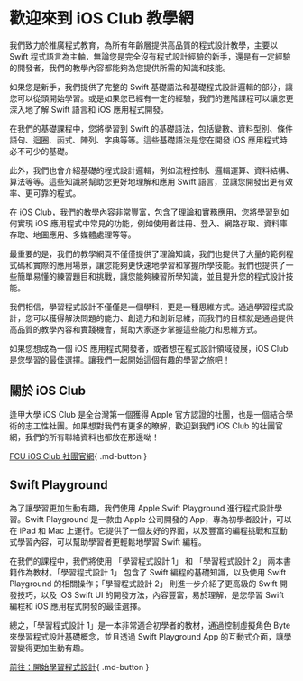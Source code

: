 # 歡迎來到 iOS Club 教學網

我們致力於推廣程式教育，為所有年齡層提供高品質的程式設計教學，主要以 Swift 程式語言為主軸，無論您是完全沒有程式設計經驗的新手，還是有一定經驗的開發者，我們的教學內容都能夠為您提供所需的知識和技能。

如果您是新手，我們提供了完整的 Swift 基礎語法和基礎程式設計邏輯的部分，讓您可以從頭開始學習。或是如果您已經有一定的經驗，我們的進階課程可以讓您更深入地了解 Swift 語言和 iOS 應用程式開發。

在我們的基礎課程中，您將學習到 Swift 的基礎語法，包括變數、資料型別、條件語句、迴圈、函式、陣列、字典等等。這些基礎語法是您在開發 iOS 應用程式時必不可少的基礎。

此外，我們也會介紹基礎的程式設計邏輯，例如流程控制、邏輯運算、資料結構、算法等等。這些知識將幫助您更好地理解和應用 Swift 語言，並讓您開發出更有效率、更可靠的程式。

在 iOS Club，我們的教學內容非常豐富，包含了理論和實務應用，您將學習到如何實現 iOS 應用程式中常見的功能，例如使用者註冊、登入、網路存取、資料庫存取、地圖應用、多媒體處理等等。

最重要的是，我們的教學網頁不僅僅提供了理論知識，我們也提供了大量的範例程式碼和實際的應用場景，讓您能夠更快速地學習和掌握所學技能。我們也提供了一些簡單易懂的練習題目和挑戰，讓您能夠練習所學知識，並且提升您的程式設計技能。

我們相信，學習程式設計不僅僅是一個學科，更是一種思維方式。通過學習程式設計，您可以獲得解決問題的能力、創造力和創新思維，而我們的目標就是通過提供高品質的教學內容和實踐機會，幫助大家逐步掌握這些能力和思維方式。

如果您想成為一個 iOS 應用程式開發者，或者想在程式設計領域發展，iOS Club 是您學習的最佳選擇。讓我們一起開始這個有趣的學習之旅吧！

## 關於 iOS Club

逢甲大學 iOS Club 是全台灣第一個獲得 Apple 官方認證的社團，也是一個結合學術的志工性社團。如果想對我們有更多的瞭解，歡迎到我們 iOS Club 的社團官網，我們的所有聯絡資料也都放在那邊呦！

[FCU iOS Club 社團官網](https://iosclub.tw){ .md-button }

## Swift Playground

為了讓學習更加生動有趣，我們使用 Apple Swift Playground 進行程式設計學習。Swift Playground 是一款由 Apple 公司開發的 App，專為初學者設計，可以在 iPad 和 Mac 上運行。它提供了一個友好的界面，以及豐富的編程挑戰和互動式學習內容，可以幫助學習者更輕鬆地學習 Swift 編程。

在我們的課程中，我們將使用 「學習程式設計 1」 和 「學習程式設計 2」 兩本書籍作為教材。「學習程式設計 1」 包含了 Swift 編程的基礎知識，以及使用 Swift Playground 的相關操作；「學習程式設計 2」 則進一步介紹了更高級的 Swift 開發技巧，以及 iOS Swift UI 的開發方法，內容豐富，易於理解，是您學習 Swift 編程和 iOS 應用程式開發的最佳選擇。

總之，「學習程式設計 1」是一本非常適合初學者的教材，通過控制虛擬角色 Byte 來學習程式設計基礎概念，並且透過 Swift Playground App 的互動式介面，讓學習變得更加生動有趣。

[前往：開始學習程式設計](swift-learning-1/index.md){ .md-button }